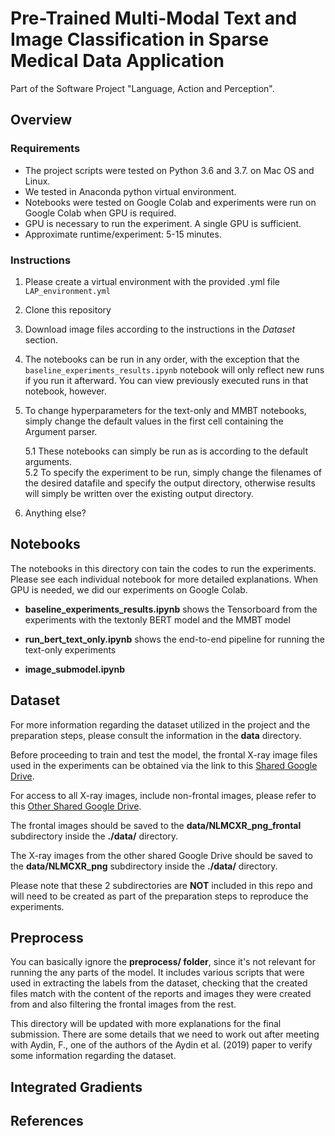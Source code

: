 # Pre-Trained Multi-Modal Text and Image Classification in Sparse Medical Data Application

Part of the Software Project "Language, Action and Perception".

## Overview


### Requirements

* The project scripts were tested on Python 3.6 and 3.7. on Mac OS and Linux.
* We tested in Anaconda python virtual environment.
* Notebooks were tested on Google Colab and experiments were run on Google Colab when GPU is required.
* GPU is necessary to run the experiment. A single GPU is sufficient.
* Approximate runtime/experiment: 5-15 minutes.

### Instructions

1. Please create a virtual environment with the provided .yml file `LAP_environment.yml` 
2. Clone this repository
3. Download image files according to the instructions in the *Dataset* section.
4. The notebooks can be run in any order, with the exception that the `baseline_experiments_results.ipynb` notebook will
only reflect new runs if you run it afterward. You can view previously executed runs in that notebook, however.
5. To change hyperparameters for the text-only and MMBT notebooks, simply change the default values in the first cell
containing the Argument parser.  
   
    5.1 These notebooks can simply be run as is according to the default arguments.  
    5.2 To specify the experiment to be run, simply change the filenames of the desired datafile and specify the output
   directory, otherwise results will simply be written over the existing output directory.
   
6. Anything else?


   
## Notebooks

The notebooks in this directory con tain the codes to run the experiments. Please see each individual notebook for
more detailed explanations. When GPU is needed, we did our experiments on Google Colab.

* **baseline_experiments_results.ipynb** shows the Tensorboard from the experiments with the textonly BERT
model and the MMBT model
  
* **run_bert_text_only.ipynb** shows the end-to-end pipeline for running the text-only experiments
  
* **image_submodel.ipynb** 

## Dataset

For more information regarding the dataset utilized in the project and the
preparation steps, please consult the information in the **data** directory.  

Before proceeding to train and test the model, the frontal X-ray image files used in the 
experiments can be obtained via the link to this [Shared Google Drive](https://drive.google.com/drive/folders/1VmpB1kNLESDMGL5eoglMtlsgj32zkR9P?usp=sharing).

For access to all X-ray images, include non-frontal images, please refer to
this [Other Shared Google Drive](https://drive.google.com/drive/folders/1OP6aPLMF4ib2kTCTp9YeG0b6zVVorfKW?usp=sharing).


The frontal images should be saved to the **data/NLMCXR_png_frontal** subdirectory inside
the **./data/** directory.  

The X-ray images from the other shared Google Drive should be saved to the **data/NLMCXR_png** subdirectory inside
the **./data/** directory.  

Please note that these 2 subdirectories are **NOT** included in this repo and will need
to be created as part of the preparation steps to reproduce the experiments.

## Preprocess

You can basically ignore the **preprocess/ folder**, since it's not relevant for running the any parts of the model. 
It includes various scripts that were used in extracting the labels from the dataset, checking that the created files 
match with the content of the reports and images they were created from and also filtering the frontal images from the 
rest.  

This directory will be updated with more explanations for the final submission. There are some details that
we need to work out after meeting with Aydin, F., one of the authors of the Aydin et al. (2019) paper to verify some
information regarding the dataset. 

## Integrated Gradients



## References


